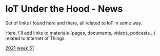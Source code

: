 # IoT Under the Hood - News
Set of links I found here and there, all related to IoT in some way.

Here, I'll add links to materials (pages, documents, videos, podcasts...) related to Internet of Things.

[2021 week 51](./2021/2021W51.md)
